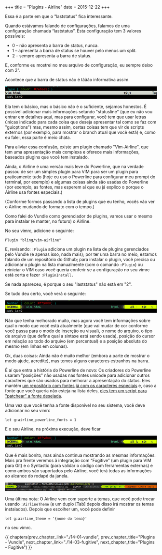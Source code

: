 +++
title = "Plugins - Airline"
date = 2015-12-22
+++

Essa é a parte em que o "laststatus" fica interessante.

<!-- more -->

Quando estávamos falando de configurações, falamos de uma configuração chamada
“laststatus”. Esta configuração tem 3 valores possíveis:

* 0 – não apresenta a barra de status, nunca.
* 1 – apresenta a barra de status se houver pelo menos um split.
* 2 – sempre apresenta a barra de status.

E, conforme eu mostrei no meu arquivo de configuração, eu sempre deixo com 2".

Acontece que a barra de status não é tããão informativa assim.

![](laststatus.png)

Ela tem o básico, mas o básico não é o suficiente, sejamos honestos. É possível
adicionar mais informações setando "statusline" (que eu não vou entrar em
detalhes aqui, mas para configurar, você tem que usar letras únicas indicado
para cada coisa que deseja apresentar tal como se faz com "guioptions") mas,
mesmo assim, certas coisas tem que vir de scripts externos (por exemplo, para
mostrar o branch atual que você está) e, como eu falei, essa parte é meio
chata.

Para aliviar essa confusão, existe um plugin chamado "Vim-Airline", que tem uma
apresentação mais complexa e oferece mais informações, baseados plugins que
você tem instalado.

Ainda, o Airline é uma versão mais leve do Powerline, que na verdade passou de
ser um simples plugin para VIM para ser um plugin para praticamente tudo (hoje
eu uso o Powerline para configurar meu prompt do terminal, por exemplo) e
algumas coisas ainda são usadas do Powerline (por exemplo, as fontes, mas
esperem aí que eu já explico o porque o Airline usa fontes especiais.)

(Conforme formos passando a lista de plugins que eu tenho, vocês vão ver o
Airline mudando de formato com o tempo.)

Como falei do Vundle como gerenciador de plugins, vamos usar o mesmo para
instalar (e manter, no futuro) o Airline.

No seu vimrc, adicione o seguinte:

```viml
Plugin "bling/vim-airline"
```

E, revisando: `:Plugin` adiciona um plugin na lista de plugins gerenciados pelo
Vundle (e apenas isso, nada mais); por ter uma barra no meio, estamos falando
de um repositório do Github; para instalar o plugin, você precisa ou adicionar
o plugin na lista manualmente (com o comando `:Plugin`) ou reiniciar o VIM caso
você queria conferir se a configuração no seu vimrc está certa e fazer
`:PluginInstall.`

Se nada apareceu, é porque o seu "laststatus" não está em "2".

Se tudo deu certo, você verá o seguinte:

![](airline-nofonts.png)

Não que tenha melhorado muito, mas agora você tem informações sobre qual o modo
que você está atualmente (que vai mudar de cor conforme você passa para o modo
de inserção ou visual), o nome do arquivo, o tipo de arquivo (que define qual a
sintaxe está sendo usada), posição do cursor em relação ao todo do arquivo (em
percentual) e a posição absoluta do mesmo (em linhas em colunas).

Ok, duas coisas: Ainda não é muito melhor (embora a parte de mostrar o modo
ajude, acredite), mas temos alguns caracteres estranhos na barra.

É aí que entra a história do Powerline de novo: Os criadores do Powerline
usaram "posições" não usadas nas fontes unicode para adicionar outros
caracteres que são usados para melhorar a apresentação do status. Eles mantém
[um repositório com fontes já com os caracteres especiais](https://github.com/powerline/fonts)
e, caso a fonte que você queria não esteja na lista deles, [eles tem um script
para "patchear" a fonte desejada](https://github.com/powerline/powerline/tree/develop/font).

Uma vez que você tenha a fonte disponível no seu sistema, você deve adicionar no seu vimrc

```viml
let g:airline_powerline_fonts = 1
```

E o seu Airline, na próxima execução, deve ficar

![](airline-laststatus.png)

Que é mais bonito, mas ainda continua mostrando as mesmas informações. Mais pra
frente veremos ã integração com “Fugitive” (um plugin para VIM para Git) e o
Syntastic (para validar o código com ferramentas externas) e como ambos são
suportados pelo Airline, você terá todas as informações ao alcance do rodapé da
janela.

![](airline-everything.png)

Uma última nota: O Airline vem com suporte a temas, que você pode trocar usando
`:AirlineTheme` (e um duplo [Tab] depois disso irá mostrar os temas instalados).
Depois que escolher um, você pode definir

```
let g:airline_theme = '{nome do tema}'
```

no seu vimrc.

{{ chapters(prev_chapter_link="./14-01-vundle", prev_chapter_title="Plugins - Vundle", next_chapter_link="./14-03-fugitive", next_chapter_title="Plugins - Fugitive") }}

